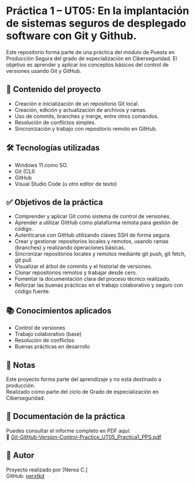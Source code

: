 # Práctica 1 – UT05: En la implantación de sistemas seguros de desplegado software con Git y Github.

Este repositorio forma parte de una práctica del módulo de Puesta en Producción Segura del grado de especialización en Ciberseguridad.
El objetivo es aprender y aplicar los conceptos básicos del control de versiones usando Git y GitHub.

## 📁 Contenido del proyecto

- Creación e inicialización de un repositorio Git local.
- Creación, edición y actualización de archivos y ramas.
- Uso de commits, branches y merge, entre otros comandos.
- Resolución de conflictos simples.
- Sincronización y trabajo con repositorio remoto en GitHub.

## 🛠️ Tecnologías utilizadas

- Windows 11 como SO.
- Git (CLI)
- GitHub
- Visual Studio Code (u otro editor de texto)

## ✅ Objetivos de la práctica

- Comprender y aplicar Git como sistema de control de versiones.
- Aprender a utilizar GitHub como plataforma remota para gestión de código.
- Autenticarse con GitHub utilizando claves SSH de forma segura.
- Crear y gestionar repositorios locales y remotos, usando ramas (branches) y realizando operaciones básicas.
- Sincronizar repositorios locales y remotos mediante git push, git fetch, git pull.
- Visualizar el árbol de commits y el historial de versiones.
- Clonar repositorios remotos y trabajar desde cero.
- Fomentar la documentación clara del proceso técnico realizado.
- Reforzar las buenas prácticas en el trabajo colaborativo y seguro con código fuente.

## 📚 Conocimientos aplicados

- Control de versiones
- Trabajo colaborativo (base)
- Resolución de conflictos
- Buenas prácticas en desarrollo

## 📌 Notas

Este proyecto forma parte del aprendizaje y no está destinado a producción.  
Realizado como parte del ciclo de Grado de especialización en Ciberseguridad.

## 📄 Documentación de la práctica

Puedes consultar el informe completo en PDF aquí:  
📁 [Git-GitHub-Version-Control-Practice_UT05_Practica1_PPS.pdf](https://github.com/nerxtkd/Documentaciones/blob/main/Git-GitHub-Version-Control-Practice_UT05_Practica1_PPS.pdf)

## 🔗 Autor

Proyecto realizado por [Nerea C.]  
GitHub: [nerxtkd](https://github.com/nerxtkd)
